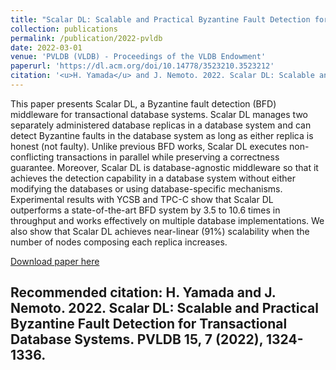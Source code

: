 ```yaml
---
title: "Scalar DL: Scalable and Practical Byzantine Fault Detection for Transactional Database Systems"
collection: publications
permalink: /publication/2022-pvldb
date: 2022-03-01
venue: 'PVLDB (VLDB) - Proceedings of the VLDB Endowment'
paperurl: 'https://dl.acm.org/doi/10.14778/3523210.3523212'
citation: '<u>H. Yamada</u> and J. Nemoto. 2022. Scalar DL: Scalable and Practical Byzantine Fault Detection for Transactional Database Systems. PVLDB 15, 7 (2022), 1324-1336.'
---
```

This paper presents Scalar DL, a Byzantine fault detection (BFD) middleware for transactional database systems. Scalar DL manages two separately administered database replicas in a database system and can detect Byzantine faults in the database system as long as either replica is honest (not faulty). Unlike previous BFD works, Scalar DL executes non-conflicting transactions in parallel while preserving a correctness guarantee. Moreover, Scalar DL is database-agnostic middleware so that it achieves the detection capability in a database system without either modifying the databases or using database-specific mechanisms. Experimental results with YCSB and TPC-C show that Scalar DL outperforms a state-of-the-art BFD system by 3.5 to 10.6 times in throughput and works effectively on multiple database implementations. We also show that Scalar DL achieves near-linear (91%) scalability when the number of nodes composing each replica increases.

[Download paper here](https://dl.acm.org/doi/10.14778/3523210.3523212)

Recommended citation: H. Yamada and J. Nemoto. 2022. Scalar DL: Scalable and Practical Byzantine Fault Detection for Transactional Database Systems. PVLDB 15, 7 (2022), 1324-1336.
---

